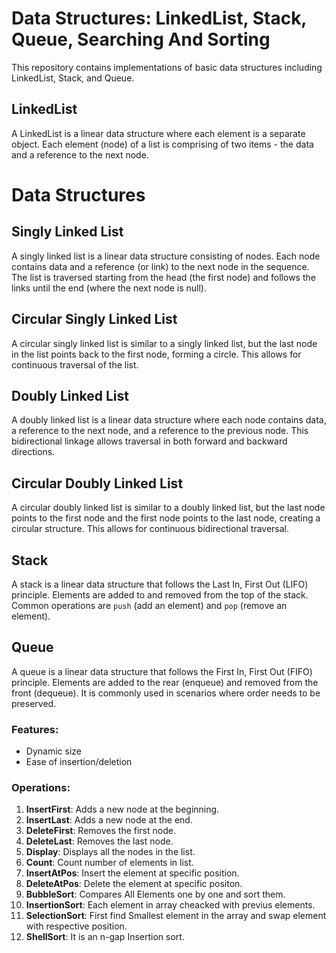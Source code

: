 # Data Structures: LinkedList, Stack, Queue, Searching And Sorting

This repository contains implementations of basic data structures including LinkedList, Stack, and Queue.

## LinkedList

A LinkedList is a linear data structure where each element is a separate object. Each element (node) of a list is comprising of two items - the data and a reference to the next node.

# Data Structures

## Singly Linked List
A singly linked list is a linear data structure consisting of nodes. Each node contains data and a reference (or link) to the next node in the sequence. The list is traversed starting from the head (the first node) and follows the links until the end (where the next node is null).

## Circular Singly Linked List
A circular singly linked list is similar to a singly linked list, but the last node in the list points back to the first node, forming a circle. This allows for continuous traversal of the list.

## Doubly Linked List
A doubly linked list is a linear data structure where each node contains data, a reference to the next node, and a reference to the previous node. This bidirectional linkage allows traversal in both forward and backward directions.

## Circular Doubly Linked List
A circular doubly linked list is similar to a doubly linked list, but the last node points to the first node and the first node points to the last node, creating a circular structure. This allows for continuous bidirectional traversal.

## Stack
A stack is a linear data structure that follows the Last In, First Out (LIFO) principle. Elements are added to and removed from the top of the stack. Common operations are `push` (add an element) and `pop` (remove an element).

## Queue
A queue is a linear data structure that follows the First In, First Out (FIFO) principle. Elements are added to the rear (enqueue) and removed from the front (dequeue). It is commonly used in scenarios where order needs to be preserved.


### Features:
- Dynamic size
- Ease of insertion/deletion

### Operations:
1. **InsertFirst**: Adds a new node at the beginning.
2. **InsertLast**: Adds a new node at the end.
3. **DeleteFirst**: Removes the first node.
4. **DeleteLast**: Removes the last node.
5. **Display**: Displays all the nodes in the list.
6. **Count**: Count number of elements in list.
7. **InsertAtPos**: Insert the element at specific position.
8. **DeleteAtPos**: Delete the element at specific positon.
9. **BubbleSort**: Compares All Elements one by one and sort them.
10. **InsertionSort**: Each element in array cheacked with previus elements.
11. **SelectionSort**: First find Smallest element in the array and swap element with respective position.
12. **ShellSort**: It is an n-gap Insertion sort.






